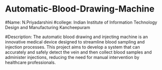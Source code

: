 # Automatic-Blood-Drawing-Machine
#Name: N.Priyadarshini
#college: Indian Institute of Information Technology Design and Manufacturing Kancheepuram

#Description:
The automatic blood drawing and injecting machine is an innovative medical device designed to streamline blood sampling and injection processes. This project aims to develop a system that can accurately and safely detect the vein and then collect blood samples and administer injections, reducing the need for manual intervention by healthcare professionals.

